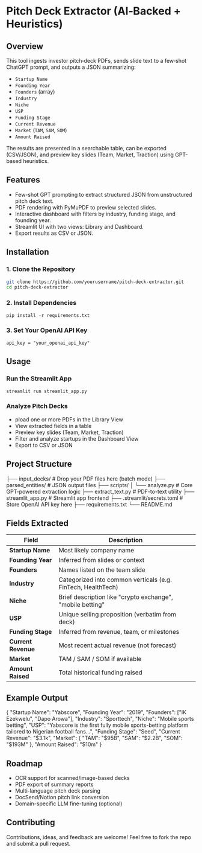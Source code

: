 # Pitch Deck Extractor (AI‐Backed + Heuristics)

## Overview
This tool ingests investor pitch‐deck PDFs, sends slide text to a few‐shot ChatGPT prompt, and outputs a JSON summarizing:
- `Startup Name`
- `Founding Year`
- `Founders` (array)
- `Industry`
- `Niche`
- `USP`
- `Funding Stage`
- `Current Revenue`
- `Market` (`TAM`, `SAM`, `SOM`)
- `Amount Raised`

The results are presented in a searchable table, can be exported (CSV/JSON), and preview key slides (Team, Market, Traction) using GPT-based heuristics.

## Features
- Few-shot GPT prompting to extract structured JSON from unstructured pitch deck text.
- PDF rendering with PyMuPDF to preview selected slides.
- Interactive dashboard with filters by industry, funding stage, and founding year.
- Streamlit UI with two views: Library and Dashboard.
- Export results as CSV or JSON.

## Installation

### 1. Clone the Repository

```bash
git clone https://github.com/yourusername/pitch-deck-extractor.git
cd pitch-deck-extractor
```

### 2. Install Dependencies

```pip install -r requirements.txt```

### 3. Set Your OpenAI API Key

```[openai]
api_key = "your_openai_api_key"
```

## Usage

### Run the Streamlit App

```streamlit run streamlit_app.py```

### Analyze Pitch Decks

- pload one or more PDFs in the Library View
- View extracted fields in a table
- Preview key slides (Team, Market, Traction)
- Filter and analyze startups in the Dashboard View
- Export to CSV or JSON


## Project Structure

├── input_decks/               # Drop your PDF files here (batch mode)
├── parsed_entities/           # JSON output files
├── scripts/
│   └── analyze.py             # Core GPT-powered extraction logic
├── extract_text.py            # PDF-to-text utility
├── streamlit_app.py           # Streamlit app frontend
├── .streamlit/secrets.toml    # Store OpenAI API key here
├── requirements.txt
└── README.md

## Fields Extracted

| Field               | Description                                                  |
| ------------------- | ------------------------------------------------------------ |
| **Startup Name**    | Most likely company name                                     |
| **Founding Year**   | Inferred from slides or context                              |
| **Founders**        | Names listed on the team slide                               |
| **Industry**        | Categorized into common verticals (e.g. FinTech, HealthTech) |
| **Niche**           | Brief description like "crypto exchange", "mobile betting"   |
| **USP**             | Unique selling proposition (verbatim from deck)              |
| **Funding Stage**   | Inferred from revenue, team, or milestones                   |
| **Current Revenue** | Most recent actual revenue (not forecast)                    |
| **Market**          | TAM / SAM / SOM if available                                 |
| **Amount Raised**   | Total historical funding raised                              |


 ## Example Output

 {
  "Startup Name": "Yabscore",
  "Founding Year": "2019",
  "Founders": ["IK Ezekwelu", "Dapo Arowa"],
  "Industry": "Sporttech",
  "Niche": "Mobile sports betting",
  "USP": "Yabscore is the first fully mobile sports-betting platform tailored to Nigerian football fans...",
  "Funding Stage": "Seed",
  "Current Revenue": "$3.1k",
  "Market": {
    "TAM": "$95B",
    "SAM": "$2.2B",
    "SOM": "$193M"
  },
  "Amount Raised": "$10m"
}

## Roadmap

- OCR support for scanned/image-based decks
- PDF export of summary reports
- Multi-language pitch deck parsing
- DocSend/Notion pitch link conversion
- Domain-specific LLM fine-tuning (optional)

## Contributing

Contributions, ideas, and feedback are welcome!
Feel free to fork the repo and submit a pull request.

